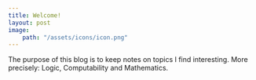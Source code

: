 ```yaml
---
title: Welcome!
layout: post
image: 
    path: "/assets/icons/icon.png"
---
```


The purpose of this blog is to keep notes on topics I find interesting. More precisely: Logic, Computability and Mathematics.
